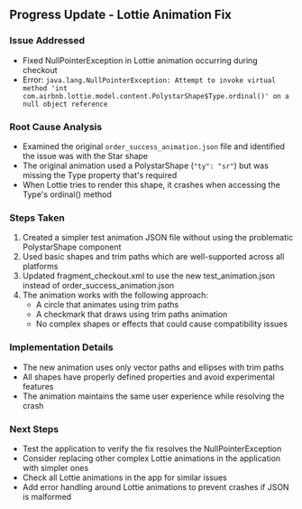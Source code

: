 ## Progress Update - Lottie Animation Fix

### Issue Addressed
- Fixed NullPointerException in Lottie animation occurring during checkout
- Error: `java.lang.NullPointerException: Attempt to invoke virtual method 'int com.airbnb.lottie.model.content.PolystarShape$Type.ordinal()' on a null object reference`

### Root Cause Analysis
- Examined the original `order_success_animation.json` file and identified the issue was with the Star shape
- The original animation used a PolystarShape (`"ty": "sr"`) but was missing the Type property that's required
- When Lottie tries to render this shape, it crashes when accessing the Type's ordinal() method

### Steps Taken
1. Created a simpler test animation JSON file without using the problematic PolystarShape component
2. Used basic shapes and trim paths which are well-supported across all platforms
3. Updated fragment_checkout.xml to use the new test_animation.json instead of order_success_animation.json
4. The animation works with the following approach:
   - A circle that animates using trim paths
   - A checkmark that draws using trim paths animation
   - No complex shapes or effects that could cause compatibility issues

### Implementation Details
- The new animation uses only vector paths and ellipses with trim paths
- All shapes have properly defined properties and avoid experimental features
- The animation maintains the same user experience while resolving the crash

### Next Steps
- Test the application to verify the fix resolves the NullPointerException
- Consider replacing other complex Lottie animations in the application with simpler ones
- Check all Lottie animations in the app for similar issues
- Add error handling around Lottie animations to prevent crashes if JSON is malformed
